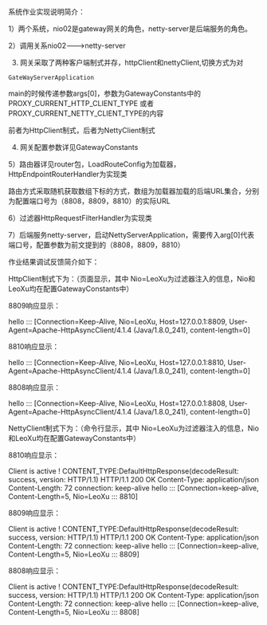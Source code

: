 系统作业实现说明简介：

1）两个系统，nio02是gateway网关的角色，netty-server是后端服务的角色。

2）调用关系nio02--->netty-server

3)  网关采取了两种客户端制式并存，httpClient和nettyClient,切换方式为对

```
GateWayServerApplication
```

main的时候传递参数args[0]，参数为GatewayConstants中的PROXY_CURRENT_HTTP_CLIENT_TYPE 或者 PROXY_CURRENT_NETTY_CLIENT_TYPE的内容

前者为HttpClient制式，后者为NettyClient制式

4) 网关配置参数详见GatewayConstants

5）路由器详见router包，LoadRouteConfig为加载器，HttpEndpointRouterHandler为实现类

路由方式采取随机获取数组下标的方式，数组为加载器加载的后端URL集合，分别为配置端口号为（8808，8809，8810）的实际URL

6）过滤器HttpRequestFilterHandler为实现类

7）后端服务netty-server，启动NettyServerApplication，需要传入arg[0]代表端口号，配置参数为前文提到的（8808，8809，8810）





作业结果调试反馈简介如下：

HttpClient制式下为：（页面显示，其中 Nio=LeoXu为过滤器注入的信息，Nio和LeoXu均在配置GatewayConstants中）

8809响应显示：

 hello ::: [Connection=Keep-Alive, Nio=LeoXu, Host=127.0.0.1:8809, User-Agent=Apache-HttpAsyncClient/4.1.4 (Java/1.8.0_241), content-length=0]

8810响应显示：

 hello ::: [Connection=Keep-Alive, Nio=LeoXu, Host=127.0.0.1:8810, User-Agent=Apache-HttpAsyncClient/4.1.4 (Java/1.8.0_241), content-length=0]

8808响应显示：

hello ::: [Connection=Keep-Alive, Nio=LeoXu, Host=127.0.0.1:8808, User-Agent=Apache-HttpAsyncClient/4.1.4 (Java/1.8.0_241), content-length=0]



NettyClient制式下为：（命令行显示，其中 Nio=LeoXu为过滤器注入的信息，Nio和LeoXu均在配置GatewayConstants中）

8810响应显示：

Client is active !
CONTENT_TYPE:DefaultHttpResponse(decodeResult: success, version: HTTP/1.1)
HTTP/1.1 200 OK
Content-Type: application/json
Content-Length: 72
connection: keep-alive
 hello ::: [Connection=keep-alive, Content-Length=5, Nio=LeoXu ::: 8810]

8809响应显示：

Client is active !
CONTENT_TYPE:DefaultHttpResponse(decodeResult: success, version: HTTP/1.1)
HTTP/1.1 200 OK
Content-Type: application/json
Content-Length: 72
connection: keep-alive
 hello ::: [Connection=keep-alive, Content-Length=5, Nio=LeoXu ::: 8809]

8808响应显示：

 Client is active !
CONTENT_TYPE:DefaultHttpResponse(decodeResult: success, version: HTTP/1.1)
HTTP/1.1 200 OK
Content-Type: application/json
Content-Length: 72
connection: keep-alive
 hello ::: [Connection=keep-alive, Content-Length=5, Nio=LeoXu ::: 8808]



